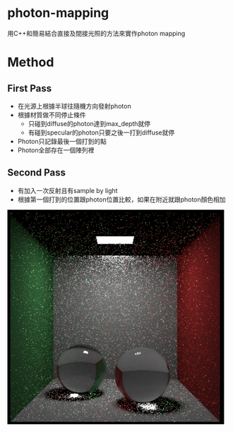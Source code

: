 # photon-mapping
用C++和簡易結合直接及間接光照的方法來實作photon mapping
# Method
## First Pass
* 在光源上根據半球往隨機方向發射photon  
* 根據材質做不同停止條件  
  * 只碰到diffuse的photon達到max_depth就停  
  * 有碰到specular的photon只要之後一打到diffuse就停  
* Photon只記錄最後一個打到的點  
* Photon全部存在一個陣列裡  
## Second Pass
* 有加入一次反射且有sample by light  
* 根據第一個打到的位置跟photon位置比較，如果在附近就跟photon顏色相加  

![image](https://github.com/zz4634266/photon-mapping/blob/main/pm.png?raw=true)
